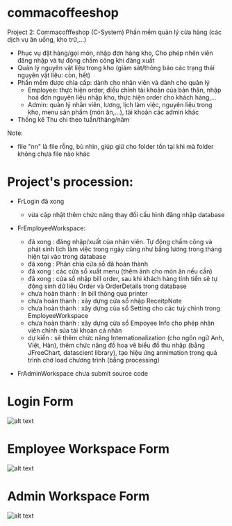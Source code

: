 # commacoffeeshop
Project 2: Commacofffeshop (C-System)
Phần mềm quản lý cửa hàng (các dịch vụ ăn uống, kho trữ,...)
  - Phục vụ đặt hàng/gọi món, nhập đơn hàng kho, Cho phép nhên viên đăng nhập và tự động chấm công khi đăng xuất
  - Quản lý nguyên vật liệu trong kho (giám sát/thông báo các trạng thái nguyên vật liệu: còn, hết)
  - Phần mềm được chia cấp: dành cho nhân viên và dành cho quản lý
    + Employee: thực hiện order, điều chỉnh tài khoản của bản thân, nhập hoá đơn nguyên liệu nhập kho, thực hiện order cho khách hàng,...
    + Admin: quản lý nhân viên, lương, lịch làm việc, nguyên liệu trong kho, menu sản phẩm (món ăn,...), tài khoản các admin khác
  - Thống kê Thu chi theo tuần/tháng/năm


Note:
 - file "nn" là file rỗng, bù nhìn, giúp giữ cho folder tồn tại khi mà folder không chưa file nào khác


# Project's procession:
  - FrLogin đã xong
    + vừa cập nhật thêm chức năng thay đổi cấu hình đăng nhập database
    
  - FrEmployeeWorkspace:
    + đã xong : đăng nhập/xuất của nhân viên. Tự động chấm công và phát sinh lịch làm việc trong ngày cũng như bẳng lương trong tháng hiện tại vào trong database
    + đã xong : Phân chia cửa sổ đã hoàn thành
    + đã xong : các cửa sổ xuất menu (thêm ảnh cho món ăn nếu cần)
    + đã xong : cửa sổ nhập bill order, sau khi khách hàng tính tiền sẽ tự động sinh dữ liệu Order và OrderDetails trong database
    + chưa hoàn thành : In bill thông qua printer
    + chưa hoàn thành : xây dựng cửa sổ nhập ReceitpNote
    + chưa hoàn thành : xây dựng của sổ Setting cho các tuỳ chỉnh trong EmployeeWorkspace
    + chưa hoàn thành : xây dựng cửa sổ Empoyee Info cho phép nhân viên chỉnh sủa tài khoản cá nhân
    + dự kiến : sẽ thêm chức năng Internationalization (cho ngôn ngữ Anh, Việt, Hàn), thêm chức năng đồ hoạ vẽ biểu đồ thu nhập (bằng JFreeChart, datascient library), tạo hiệu ứng annimation trong quá trình chờ load chương trình (bằng processing)
    
  - FrAdminWorkspace chưa submit source code
  
  
# Login Form
  ![alt text](https://github.com/luuductrung1234/commacoffeeshop/blob/master/ScreenShot_20170713140527.png)

# Employee Workspace Form
  ![alt text](https://github.com/luuductrung1234/commacoffeeshop/blob/master/ScreenShot_20170713140604.png)

# Admin Workspace Form
  ![alt text]()
